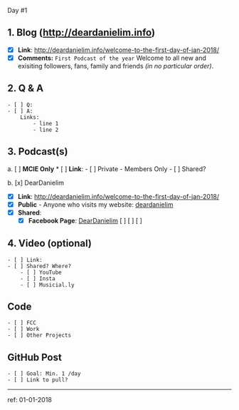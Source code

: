 Day #1

## 1. Blog (http://deardanielim.info)
* [x] **Link**: http://deardanielim.info/welcome-to-the-first-day-of-jan-2018/
* [x] **Comments:** `First Podcast of the year` Welcome to all new and exisiting followers, fans, family and friends *(in no particular order)*.

## 2. Q & A
    - [ ] Q: 
    - [ ] A:
        Links:
            - line 1 
            - line 2

## 3. Podcast(s)
a. [ ] **MCIE Only**
    * [ ] **Link**: 
        - [ ] Private - Members Only
        - [ ] Shared?

b. [x] DearDanielim
* [x] **Link**: http://deardanielim.info/welcome-to-the-first-day-of-jan-2018/
* [x] **Public** - Anyone who visits my website: [deardanielim](http://deardanielim.info)
* [x] **Shared**:
    * [x] **Facebook Page**: [DearDanielim](https://www.facebook.com/deardanielim/)
        [ ]
        [ ]
        [ ]

## 4. Video (optional)
    - [ ] Link: 
    - [ ] Shared? Where?
        - [ ] YouTube
        - [ ] Insta
        - [ ] Musicial.ly

## Code 
    - [ ] FCC
    - [ ] Work
    - [ ] Other Projects

## GitHub Post
    - [ ] Goal: Min. 1 /day
    - [ ] Link to pull?

---

ref: 01-01-2018
